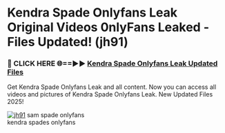 # Kendra Spade Onlyfans Leak Original Videos 0nlyFans Leaked - Files Updated! (jh91)

<h3>🔴 CLICK HERE 🌐==►► <a href="https://tinyurl.com/2r6w6z4p" rel="nofollow">Kendra Spade Onlyfans Leak Updated Files</a></h3>

Get Kendra Spade Onlyfans Leak and all content. Now you can access all videos and pictures of Kendra Spade Onlyfans Leak. New Updated Files 2025!

[![jh91](https://i.imgur.com/CCmkfDU.gif)](https://tinyurl.com/2r6w6z4p)
sam spade onlyfans<br>
kendra spades onlyfans